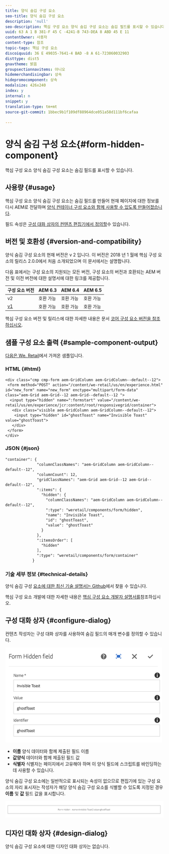 ```yaml
---
title: 양식 숨김 구성 요소
seo-title: 양식 숨김 구성 요소
description: 'null'
seo-description: 핵심 구성 요소 양식 숨김 구성 요소는 숨김 필드를 표시할 수 있습니다.
uuid: 63 A 1 B 381-F 45 C -4241-B 743-DEA 8 ABD 45 E 11
contentOwner: 사용자
content-type: 참조
topic-tags: 핵심 구성 요소
discoiquuid: 36 E 49035-7641-4 BAD -8 A 61-723060032903
disttype: dist5
gnavtheme: 밝음
groupsectionnavitems: 아니오
hidemerchandisingbar: 상속
hidepromocomponent: 상속
modalsize: 426x240
index: y
internal: n
snippet: y
translation-type: tm+mt
source-git-commit: 1bbec9b1f109df88964dce051a58d111bf6cafaa

---
```



# 양식 숨김 구성 요소{#form-hidden-component}

핵심 구성 요소 양식 숨김 구성 요소는 숨김 필드를 표시할 수 있습니다.

## 사용량 {#usage}

핵심 구성 요소 양식 숨김 구성 요소는 숨김 필드를 만들어 현재 페이지에 대한 정보를 다시 AEM로 전달하며 [양식 컨테이너 구성 요소와 함께 사용할 수 있도록 만들어졌습니다](form-container.md).

필드 속성은 [구성 대화 상자의 컨텐츠 편집기에서 정의할](form-hidden.md)수 있습니다.

## 버전 및 호환성 {#version-and-compatibility}

양식 숨김 구성 요소의 현재 버전은 v 2 입니다. 이 버전은 2018 년 1 월에 핵심 구성 요소의 릴리스 2.0.0에서 처음 소개되었으며 이 문서에서는 설명합니다.

다음 표에서는 구성 요소의 지원되는 모든 버전, 구성 요소의 버전과 호환되는 AEM 버전 및 이전 버전에 대한 설명서에 대한 링크를 제공합니다.

| 구성 요소 버전 | AEM 6.3 | AEM 6.4 | AEM 6.5 |
|--- |--- |--- |--- |
| v2 | 호환 가능 | 호환 가능 | 호환 가능 |
| [v1](form-hidden-v1.md) | 호환 가능 | 호환 가능 | 호환 가능 |

핵심 구성 요소 버전 및 릴리스에 대한 자세한 내용은 문서 [코어 구성 요소 버전을 참조하십시오](versions.md).

## 샘플 구성 요소 출력 {#sample-component-output}

[다음은 We. Retail](https://helpx.adobe.com/experience-manager/6-5/sites/developing/using/we-retail.html)에서 가져온 샘플입니다.

### HTML {#html}

```
<div class="cmp cmp-form aem-GridColumn aem-GridColumn--default--12">
 <form method="POST" action="/content/we-retail/us/en/experience.html" id="new_form" name="new_form" enctype="multipart/form-data" class="aem-Grid aem-Grid--12 aem-Grid--default--12 ">
  <input type="hidden" name=":formstart" value="/content/we-retail/us/en/experience/jcr:content/root/responsivegrid/container">
   <div class="visible aem-GridColumn aem-GridColumn--default--12">
    <input type="hidden" id="ghostToast" name="Invisible Toast" value="ghostToast">
   </div>
 </form>
</div>
```

### JSON {#json}

```
"container": {
              "columnClassNames": "aem-GridColumn aem-GridColumn--default--12",
              "columnCount": 12,
              "gridClassNames": "aem-Grid aem-Grid--12 aem-Grid--default--12",
              ":items": {
                "hidden": {
                  "columnClassNames": "aem-GridColumn aem-GridColumn--default--12",
                  ":type": "weretail/components/form/hidden",
                  "name": "Invisible Toast",
                  "id": "ghostToast",
                  "value": "ghostToast"
                }
              },
              ":itemsOrder": [
                "hidden"
              ],
              ":type": "weretail/components/form/container"
            }
```

### 기술 세부 정보 {#technical-details}

양식 숨김 구성 [요소에 대한 최신 기술 설명서는 Github](https://github.com/adobe/aem-core-wcm-components/blob/master/content/src/content/jcr_root/apps/core/wcm/components/form/hidden/v2/hidden)에서 찾을 수 있습니다.

핵심 구성 요소 개발에 대한 자세한 내용은 [핵심 구성 요소 개발자 설명서를](developing.md)참조하십시오.

## 구성 대화 상자 {#configure-dialog}

컨텐츠 작성자는 구성 대화 상자를 사용하여 숨김 필드의 매개 변수를 정의할 수 있습니다.

![](assets/chlimage_1-26.png)

* **이름**
양식 데이터와 함께 제출된 필드 이름
* **값양식**
데이터와 함께 제출된 필드 값
* **식별자**
식별자는 페이지에서 고유해야 하며 이 양식 필드에 스크립트를 바인딩하는 데 사용할 수 있습니다.

양식 숨김 구성 요소에는 일반적으로 표시되는 속성이 없으므로 편집기에 있는 구성 요소의 자리 표시자는 작성자가 해당 양식 숨김 구성 요소를 식별할 수 있도록 지정된 경우 **이름** 및 **값** 필드 값을 표시합니다.

![](assets/screenshot_2018-10-19at094927.png)

## 디자인 대화 상자 {#design-dialog}

양식 숨김 구성 요소에 대한 디자인 대화 상자는 없습니다.
